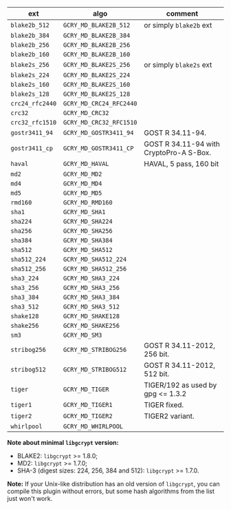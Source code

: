 |ext|algo|comment|
|---|---|---|
|`blake2b_512`|`GCRY_MD_BLAKE2B_512`|or simply `blake2b` ext|
|`blake2b_384`|`GCRY_MD_BLAKE2B_384`||
|`blake2b_256`|`GCRY_MD_BLAKE2B_256`||
|`blake2b_160`|`GCRY_MD_BLAKE2B_160`||
|`blake2s_256`|`GCRY_MD_BLAKE2S_256`|or simply `blake2s` ext|
|`blake2s_224`|`GCRY_MD_BLAKE2S_224`||
|`blake2s_160`|`GCRY_MD_BLAKE2S_160`||
|`blake2s_128`|`GCRY_MD_BLAKE2S_128`||
|`crc24_rfc2440`|`GCRY_MD_CRC24_RFC2440`||
|`crc32`|`GCRY_MD_CRC32`||
|`crc32_rfc1510`|`GCRY_MD_CRC32_RFC1510`||
|`gostr3411_94`|`GCRY_MD_GOSTR3411_94`|GOST R 34.11-94.|
|`gostr3411_cp`|`GCRY_MD_GOSTR3411_CP`|GOST R 34.11-94 with CryptoPro-A S-Box.|
|`haval`|`GCRY_MD_HAVAL`|HAVAL, 5 pass, 160 bit|
|`md2`|`GCRY_MD_MD2`||
|`md4`|`GCRY_MD_MD4`||
|`md5`|`GCRY_MD_MD5`||
|`rmd160`|`GCRY_MD_RMD160`||
|`sha1`|`GCRY_MD_SHA1`||
|`sha224`|`GCRY_MD_SHA224`||
|`sha256`|`GCRY_MD_SHA256`||
|`sha384`|`GCRY_MD_SHA384`||
|`sha512`|`GCRY_MD_SHA512`||
|`sha512_224`|`GCRY_MD_SHA512_224`||
|`sha512_256`|`GCRY_MD_SHA512_256`||
|`sha3_224`|`GCRY_MD_SHA3_224`||
|`sha3_256`|`GCRY_MD_SHA3_256`||
|`sha3_384`|`GCRY_MD_SHA3_384`||
|`sha3_512`|`GCRY_MD_SHA3_512`||
|`shake128`|`GCRY_MD_SHAKE128`||
|`shake256`|`GCRY_MD_SHAKE256`||
|`sm3`|`GCRY_MD_SM3`||
|`stribog256`|`GCRY_MD_STRIBOG256`|GOST R 34.11-2012, 256 bit.|
|`stribog512`|`GCRY_MD_STRIBOG512`|GOST R 34.11-2012, 512 bit.|
|`tiger`|`GCRY_MD_TIGER`|TIGER/192 as used by gpg <= 1.3.2|
|`tiger1`|`GCRY_MD_TIGER1`|TIGER fixed.|
|`tiger2`|`GCRY_MD_TIGER2`|TIGER2 variant. |
|`whirlpool`|`GCRY_MD_WHIRLPOOL`||

**Note about minimal `libgcrypt` version:**
- BLAKE2: `libgcrypt` >= 1.8.0;
- MD2: `libgcrypt` >= 1.7.0;
- SHA-3 (digest sizes: 224, 256, 384 and 512): `libgcrypt` >= 1.7.0.

**Note:** If your Unix-like distribution has an old version of `libgcrypt`, you can compile this plugin without errors, but some hash algorithms from the list just won't work.
